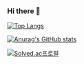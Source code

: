 ### Hi there 👋

<!--
**soaringwave/soaringwave** is a ✨ _special_ ✨ repository because its `README.md` (this file) appears on your GitHub profile.

Here are some ideas to get you started:

- 🔭 I’m currently working on ...
- 🌱 I’m currently learning ...
- 👯 I’m looking to collaborate on ...
- 🤔 I’m looking for help with ...
- 💬 Ask me about ...
- 📫 How to reach me: ...
- 😄 Pronouns: ...
- ⚡ Fun fact: ...
-->

[![Top Langs](https://github-readme-stats.vercel.app/api/top-langs/?username=soaringwave&layout=compact)](https://github.com/깃허브아이디/github-readme-stats)

[![Anurag's GitHub stats](https://github-readme-stats-sigma-five.vercel.app/api?username=soaringwave)](https://github.com/anuraghazra/github-readme-stats)

[![Solved.ac프로필](http://mazassumnida.wtf/api/generate_badge?boj=soaringwave)](https://solved.ac/soaringwave)
